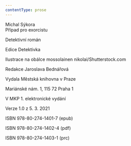 ```yaml
---
contentType: prose
---
```


Michal Sýkora  
Případ pro exorcistu

  

Detektivní román

Edice Detektivka

  

Ilustrace na obálce mossolainen nikolai/Shutterstock.com

  

Redakce Jaroslava Bednářová

Vydala Městská knihovna v Praze

  

Mariánské nám. 1, 115 72 Praha 1

V MKP 1. elektronické vydání

  

Verze 1.0 z 5. 3. 2021

ISBN 978-80-274-1401-7 (epub)

  

ISBN 978-80-274-1402-4 (pdf)

  

ISBN 978-80-274-1403-1 (prc)
